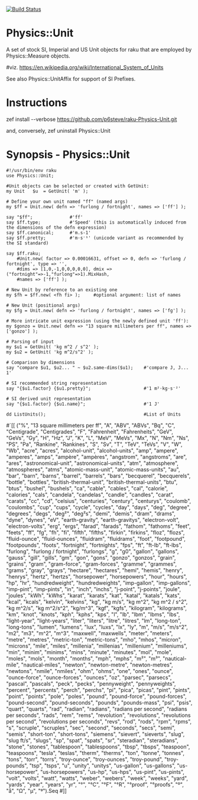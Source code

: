 [![Build Status](https://travis-ci.com/p6steve/raku-Physics-Unit.svg?branch=master)](https://travis-ci.com/p6steve/raku-Physics-Unit)

# Physics::Unit
A set of stock SI, Imperial and US Unit objects for raku that are employed by Physics::Measure objects.

#viz. https://en.wikipedia.org/wiki/International_System_of_Units

See also Physics::UnitAffix for support of SI Prefixes.

# Instructions
zef install --verbose https://github.com/p6steve/raku-Physics-Unit.git

and, conversely, zef uninstall Physics::Unit

# Synopsis - Physics::Unit

```perl6
#!/usr/bin/env raku
use Physics::Unit;

#Unit objects can be selected or created with GetUnit:
my Unit   $u  = GetUnit( 'm' );
    
# Define your own unit named "ff" (named args)
my $ff = Unit.new( defn => 'furlong / fortnight', names => ['ff'] );

say "$ff";              #'ff'
say $ff.type;           #'Speed' (this is automatically induced from the dimensions of the defn expression)
say $ff.canonical;      #'m.s-1' 
say $ff.pretty;         #'m⋅s⁻¹' (unicode variant as recommended by the SI standard)

say $ff.raku;
	#Unit.new( factor => 0.00016631, offset => 0, defn => 'furlong / fortnight', type => '',
	#dims => [1,0,-1,0,0,0,0,0], dmix => ("fortnight"=>-1,"furlong"=>1).MixHash, 
	#names => ['ff'] );

# New Unit by reference to an existing one
my $fh = $ff.new( <fh fi> );     #optional argument: list of names

# New Unit (positional args)
my $fg = Unit.new( defn => 'furlong / fortnight', names => ['fg'] );

# More intricate unit expression (using the newly defined unit 'ff'):
my $gonzo = Unit.new( defn => "13 square millimeters per ff", names => ['gonzo'] );

# Parsing of input
my $u1 = GetUnit( 'kg m^2 / s^2' );
my $u2 = GetUnit( 'kg m^2/s^2' );

# Comparison by dimensions
say "compare $u1, $u2... " ~ $u2.same-dims($u1);    #'compare J, J... 1'

# SI recommended string representation
say "{$u1.factor} {$u1.pretty}";                    #'1 m²⋅kg⋅s⁻²'

# SI derived unit representation
say "{$u1.factor} {$u1.name}";                      #'1 J'

dd ListUnits();                                     #List of Units

```
#`[[
("\%", "13 square millimeters per ff", "A", "ABV", "ABVs", "Bq", "C", "Centigrade", "Centigrades", "F", "Fahrenheit", "Fahrenheits", "GeV", "GeVs", "Gy", "H", "Hz", "J", "K", "L", "MeV", "MeVs", "Mx", "N", "Nm", "Ns", "PS", "Pa", "Rankine", "Rankines", "S", "Sv", "T", "TeV", "TeVs", "V", "W", "Wb", "acre", "acres", "alcohol-unit", "alcohol-units", "amp", "ampere", "amperes", "amps", "ampère", "ampères", "angstrom", "angstroms", "are", "ares", "astronomical-unit", "astronomical-units", "atm", "atmosphere", "atmospheres", "atms", "atomic-mass-unit", "atomic-mass-units", "au", "bar", "barn", "barns", "barrel", "barrels", "bars", "becquerel", "becquerels", "bottle", "bottles", "british-thermal-unit", "british-thermal-units", "btu", "btus", "bushel", "bushels", "ca", "cable", "cables", "cal", "calorie", "calories", "cals", "candela", "candelas", "candle", "candles", "carat", "carats", "cc", "cd", "celsius", "centuries", "century", "centurys", "coulomb", "coulombs", "cup", "cups", "cycle", "cycles", "day", "days", "deg", "degree", "degrees", "degs", "deg²", "deg²s", "demi", "demis", "dram", "drams", "dyne", "dynes", "eV", "earth-gravity", "earth-gravitys", "electron-volt", "electron-volts", "erg", "ergs", "farad", "farads", "fathom", "fathoms", "feet", "feets", "ff", "fg", "fh", "fi", "fifth", "fifths", "firkin", "firkins", "floz", "flozs", "fluid-ounce", "fluid-ounces", "fluidram", "fluidrams", "foot", "footpound", "footpounds", "foots", "fortnight", "fortnights", "fps", "ft", "ft-lb", "ft-lbs", "furlong", "furlong / fortnight", "furlongs", "g", "g0", "gallon", "gallons", "gauss", "gill", "gills", "gm", "gon", "gons", "gonzo", "gonzos", "grain", "grains", "gram", "gram-force", "gram-forces", "gramme", "grammes", "grams", "gray", "grays", "hectare", "hectares", "hemi", "hemis", "henry", "henrys", "hertz", "hertzs", "horsepower", "horsepowers", "hour", "hours", "hp", "hr", "hundredweight", "hundredweights", "imp-gallon", "imp-gallons", "imp-pint", "imp-pints", "in", "inch", "inchs", "j-point", "j-points", "joule", "joules", "kWh", "kWhs", "karat", "karats", "kat", "katal", "katals", "kats", "kcal", "kcals", "kelvin", "kelvins", "kg", "kg m/s", "kg m^2", "kg m^2 / s^2", "kg m^2/s", "kg m^2/s^2", "kg/m^3", "kgf", "kgfs", "kilogram", "kilograms", "km", "knot", "knots", "kph", "kphs", "kps", "l", "lb", "lbm", "lbms", "lbs", "light-year", "light-years", "liter", "liters", "litre", "litres", "lm", "long-ton", "long-tons", "lumen", "lumens", "lux", "luxs", "lx", "ly", "m", "m/s", "m/s^2", "m2", "m3", "m^2", "m^3", "maxwell", "maxwells", "meter", "meters", "metre", "metres", "metric-ton", "metric-tons", "mho", "mhos", "micron", "microns", "mile", "miles", "millenia", "millenias", "millenium", "milleniums", "min", "minim", "minims", "mins", "minute", "minutes", "mol", "mole", "moles", "mols", "month", "months", "mph", "mphs", "m²", "m³", "nautical-mile", "nautical-miles", "newton", "newton-metre", "newton-metres", "newtons", "nmile", "nmiles", "ohm", "ohms", "one", "ones", "ounce", "ounce-force", "ounce-forces", "ounces", "oz", "parsec", "parsecs", "pascal", "pascals", "peck", "pecks", "pennyweight", "pennyweights", "percent", "percents", "perch", "perchs", "pi", "pica", "picas", "pint", "pints", "point", "points", "pole", "poles", "pound", "pound-force", "pound-forces", "pound-second", "pound-seconds", "pounds", "pounds-mass", "psi", "psis", "quart", "quarts", "rad", "radian", "radians", "radians per second", "radians per seconds", "rads", "rem", "rems", "revolution", "revolutions", "revolutions per second", "revolutions per seconds", "revs", "rod", "rods", "rpm", "rpms", "s", "scruple", "scruples", "sec", "second", "seconds", "secs", "semi", "semis", "short-ton", "short-tons", "siemens", "sievert", "sieverts", "slug", "slug ft/s", "slugs", "sp", "spat", "spats", "sr", "steradian", "steradians", "stone", "stones", "tablespoon", "tablespoons", "tbsp", "tbsps", "teaspoon", "teaspoons", "tesla", "teslas", "therm", "therms", "ton", "tonne", "tonnes", "tons", "torr", "torrs", "troy-ounce", "troy-ounces", "troy-pound", "troy-pounds", "tsp", "tsps", "u", "unity", "unitys", "us-gallon", "us-gallons", "us-horsepower", "us-horsepowers", "us-hp", "us-hps", "us-pint", "us-pints", "volt", "volts", "watt", "watts", "weber", "webers", "week", "weeks", "yard", "yards", "year", "years", "yr", "°", "°C", "°F", "°R", "°proof", "°proofs", "º", "å", "Ω", "μ", "ᵍ").Seq
#]]

